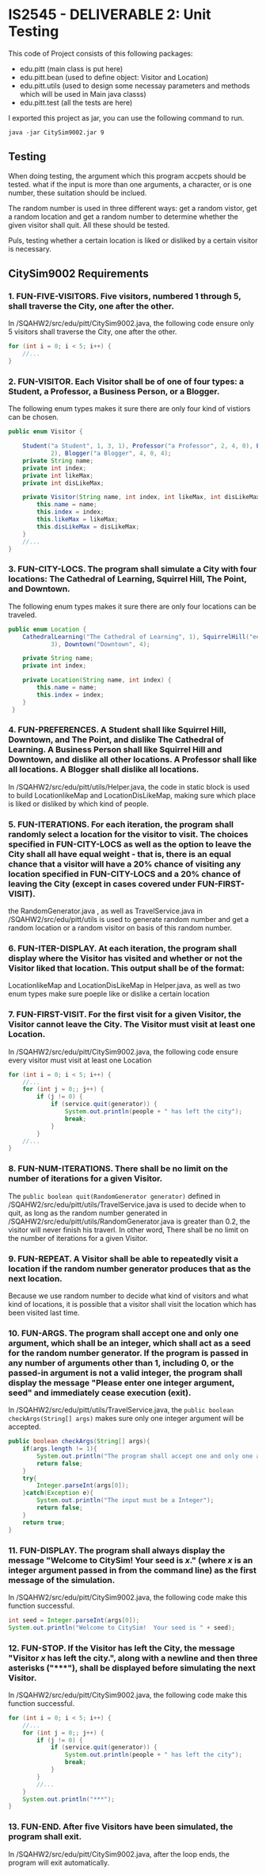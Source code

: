 # IS2545 - DELIVERABLE 2: Unit Testing

This code of Project consists of this following packages:
- edu.pitt (main class is put here)
- edu.pitt.bean (used to define object: Visitor and Location)
- edu.pitt.utils (used to design some necessay parameters and methods which will be used in Main java classs)
- edu.pitt.test (all the tests are here)

I exported this project as jar, you can use the following command to run.

```
java -jar CitySim9002.jar 9
```
## Testing

When doing testing, the argument which this program accpets should be tested. what if the input is more than one arguments, a character, or is one number, these suitation should be inclued.

The random number is used in three different ways: get a random vistor, get a random location and get a random number to determine whether the given visitor shall quit. All these should be tested.

Puls, testing whether a certain location is liked or disliked by a certain visitor is necessary.


## CitySim9002 Requirements

### 1. FUN-FIVE-VISITORS. Five visitors, numbered 1 through 5, shall traverse the City, one after the other.


In /SQAHW2/src/edu/pitt/CitySim9002.java,  the following code ensure only 5 visitors shall traverse the City, one after the other.
```java
for (int i = 0; i < 5; i++) {
	//...
}
```


### 2. FUN-VISITOR. Each Visitor shall be of one of four types: a Student, a Professor, a Business Person, or a Blogger.

The following enum types makes it sure there are only four kind of vistiors can be chosen.
```java
public enum Visitor {

	Student("a Student", 1, 3, 1), Professor("a Professor", 2, 4, 0), Business("a Business Person", 3, 2,
			2), Blogger("a Blogger", 4, 0, 4);
	private String name;
	private int index;
	private int likeMax;
	private int disLikeMax;

	private Visitor(String name, int index, int likeMax, int disLikeMax) {
		this.name = name;
		this.index = index;
		this.likeMax = likeMax;
		this.disLikeMax = disLikeMax;
	}
	//...	
}
```

### 3. FUN-CITY-LOCS. The program shall simulate a City with four locations: The Cathedral of Learning, Squirrel Hill, The Point, and Downtown.
The following enum types makes it sure there are only four locations can be traveled.

```java
public enum Location {
	CathedralLearning("The Cathedral of Learning", 1), SquirrelHill("eeed", 2), ThePoint("The Point",
			3), Downtown("Downtown", 4);

	private String name;
	private int index;

	private Location(String name, int index) {
		this.name = name;
		this.index = index;
	}
 }
```

### 4. FUN-PREFERENCES. A Student shall like Squirrel Hill, Downtown, and The Point, and dislike The Cathedral of Learning.  A Business Person shall like Squirrel Hill and Downtown, and dislike all other locations. A Professor shall like all locations.  A Blogger shall dislike all locations.

In /SQAHW2/src/edu/pitt/utils/Helper.java, the code in static block is used to build LocationlikeMap and LocationDisLikeMap, making sure which place is liked or disliked by which kind of people.

### 5. FUN-ITERATIONS. For each iteration, the program shall randomly select a location for the visitor to visit.  The choices specified in FUN-CITY-LOCS as well as the option to leave the City shall all have equal weight - that is, there is an equal chance that a visitor will have a 20% chance of visiting any location specified in FUN-CITY-LOCS and a 20% chance of leaving the City (except in cases covered under FUN-FIRST-VISIT).

the RandomGenerator.java , as well as TravelService.java in /SQAHW2/src/edu/pitt/utils is used to generate random number and get a random location or a random visitor on basis of this random number.

### 6. FUN-ITER-DISPLAY. At each iteration, the program shall display where the Visitor has visited and whether or not the Visitor liked that location.  This output shall be of the format:

LocationlikeMap and LocationDisLikeMap in Helper.java, as well as two enum types make sure poeple like or dislike a certain location

### 7. FUN-FIRST-VISIT. For the first visit for a given Visitor, the Visitor cannot leave the City.  The Visitor must visit at least one Location.

In /SQAHW2/src/edu/pitt/CitySim9002.java,  the following code ensure every visitor must visit at least one Location
```java
for (int i = 0; i < 5; i++) {
	//...
	for (int j = 0;; j++) {
		if (j != 0) {
			if (service.quit(generator)) {
				System.out.println(people + " has left the city");
				break;
			}
		}
	//...
}
```

### 8. FUN-NUM-ITERATIONS. There shall be no limit on the number of iterations for a given Visitor.

The `public boolean quit(RandomGenerator generator)` defined in /SQAHW2/src/edu/pitt/utils/TravelService.java is used to decide when to quit, as long as the random number generated in /SQAHW2/src/edu/pitt/utils/RandomGenerator.java is greater than 0.2, the visitor will never finish his traverl. In other word, There shall be no limit on the number of iterations for a given Visitor.

### 9. FUN-REPEAT. A Visitor shall be able to repeatedly visit a location if the random number generator produces that as the next location.

Because we use random number to decide what kind of visitors and what kind of locations, it is possible that a visitor shall visit the location which has been visited last time.

### 10. FUN-ARGS. The program shall accept one and only one argument, which shall be an integer, which shall act as a seed for the random number generator.  If the program is passed in any number of arguments other than 1, including 0, or the passed-in argument is not a valid integer, the program shall display the message "Please enter one integer argument, seed" and immediately cease execution (exit).
In /SQAHW2/src/edu/pitt/utils/TravelService.java, the `public boolean checkArgs(String[] args)` makes sure only one integer argument will be accepted.

```java
public boolean checkArgs(String[] args){
	if(args.length != 1){
		System.out.println("The program shall accept one and only one argument");
		return false;
	}
	try{
		Integer.parseInt(args[0]);
	}catch(Exception e){
		System.out.println("The input must be a Integer");
		return false;
	}
	return true;
}
```
### 11. FUN-DISPLAY. The program shall always display the message "Welcome to CitySim! Your seed is _x_." (where _x_ is an integer argument passed in from the command line) as the first message of the simulation.
In /SQAHW2/src/edu/pitt/CitySim9002.java,  the following code make this function successful.
```java
int seed = Integer.parseInt(args[0]);
System.out.println("Welcome to CitySim!  Your seed is " + seed);
```
### 12. FUN-STOP. If the Visitor has left the City, the message "Visitor _x_ has left the city.", along with a newline and then three asterisks ("***"), shall be displayed before simulating the next Visitor.
In /SQAHW2/src/edu/pitt/CitySim9002.java,  the following code make this function successful.
```java
for (int i = 0; i < 5; i++) {
	//...
	for (int j = 0;; j++) {
		if (j != 0) {
			if (service.quit(generator)) {
				System.out.println(people + " has left the city");
				break;
			}
		}
		//...
	}
	System.out.println("***");
}
```
### 13. FUN-END. After five Visitors have been simulated, the program shall exit.
In /SQAHW2/src/edu/pitt/CitySim9002.java, after the loop ends, the program will exit automatically.
